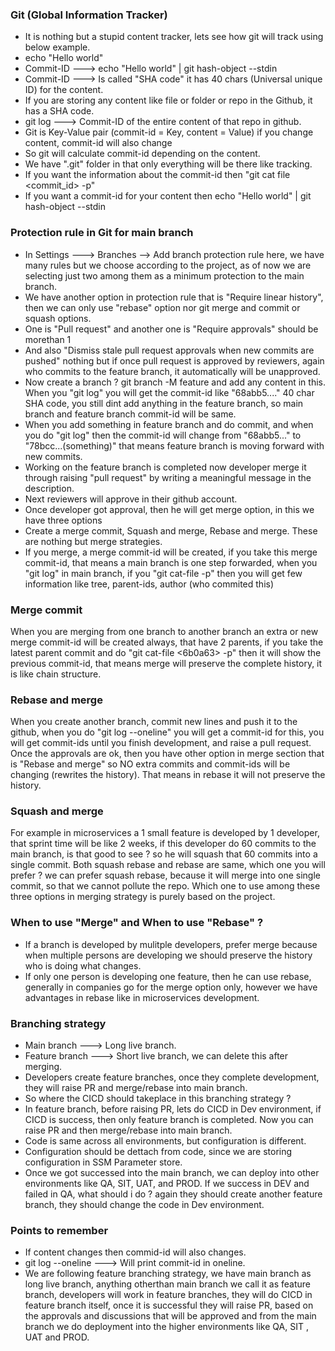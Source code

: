 ### Git (Global Information Tracker)
- It is nothing but a stupid content tracker, lets see how git will track using below example.
- echo "Hello world"
- Commit-ID ---> echo "Hello world" | git hash-object --stdin
- Commit-ID ---> Is called "SHA code" it has 40 chars (Universal unique ID) for the content.
- If you are storing any content like file or folder or repo in the Github, it has a SHA code.
- git log ---> Commit-ID of the entire content of that repo in github.
- Git is Key-Value pair (commit-id = Key, content = Value) if you change content, commit-id will also change
- So git will calculate commit-id depending on the content.
- We have ".git" folder in that only everything will be there like tracking.
- If you want the information about the commit-id then "git cat file <commit_id> -p"
- If you want a commit-id for your content then echo "Hello world" | git hash-object --stdin

### Protection rule in Git for main branch
- In Settings ---> Branches --> Add branch protection rule here, we have many rules but we choose according to
  the project, as of now we are selecting just two among them as a minimum protection to the main branch.
- We have another option in protection rule that is "Require linear history", then we can only use "rebase"
  option nor git merge and commit or squash options.
- One is "Pull request" and another one is "Require approvals" should be morethan 1
- And also "Dismiss stale pull request approvals when new commits are pushed" nothing but if once pull request
  is approved by reviewers, again who commits to the feature branch, it automatically will be unapproved.
- Now create a branch ? git branch -M feature and add any content in this. When you "git log" you will get the
  commit-id like "68abb5...." 40 char SHA code, you still dint add anything in the feature branch, so main
  branch and feature branch commit-id will be same.
- When you add something in feature branch and do commit, and when you do "git log" then the commit-id will
  change from "68abb5..." to "78bcc...(something)" that means feature branch is moving forward with new
  commits.
- Working on the feature branch is completed now developer merge it through raising "pull request" by writing
  a meaningful message in the description.
- Next reviewers will approve in their github account.
- Once developer got approval, then he will get merge option, in this we have three options
- Create a merge commit, Squash and merge, Rebase and merge. These are nothing but merge strategies.
- If you merge, a merge commit-id will be created, if you take this merge commit-id, that means a main branch
  is one step forwarded, when you "git log" in main branch, if you "git cat-file <cfaa64> -p" then you will
  get few information like tree, parent-ids, author (who commited this)

### Merge commit
When you are merging from one branch to another branch an extra or new merge commit-id will be created always, that have 2 parents, if you take the latest parent commit and do "git cat-file <6b0a63> -p" then it will show the previous commit-id, that means merge will preserve the complete history, it is like chain structure.

### Rebase and merge
When you create another branch, commit new lines and push it to the github, when you do "git log --oneline" you will get a commit-id for this, you will get commit-ids until you finish development, and raise a pull request. Once the approvals are ok, then you have other option in merge section that is "Rebase and merge" so NO extra commits and commit-ids will be changing (rewrites the history). That means in rebase it will not preserve the history.

### Squash and merge
For example in microservices a 1 small feature is developed by 1 developer, that sprint time will be like 2 weeks, if this developer do 60 commits to the main branch, is that good to see ? so he will squash that 60 commits into a single commit. Both squash rebase and rebase are same, which one you will prefer ? we can prefer squash rebase, because it will merge into one single commit, so that we cannot pollute the repo. Which one to use among these three options in merging strategy is purely based on the project.

### When to use "Merge" and When to use "Rebase" ?
- If a branch is developed by mulitple developers, prefer merge because when multiple persons are developing
  we should preserve the history who is doing what changes.
- If only one person is developing one feature, then he can use rebase, generally in companies go for the
  merge option only, however we have advantages in rebase like in microservices development.

### Branching strategy
- Main branch ---> Long live branch.
- Feature branch ---> Short live branch, we can delete this after merging.
- Developers create feature branches, once they complete development, they will raise PR and merge/rebase into
  main branch.
- So where the CICD should takeplace in this branching strategy ?
- In feature branch, before raising PR, lets do CICD in Dev environment, if CICD is success, then only feature
  branch is completed. Now you can raise PR and then merge/rebase into main branch.
- Code is same across all environments, but configuration is different.
- Configuration should be dettach from code, since we are storing configuration in SSM Parameter store.
- Once we got successed into the main branch, we can deploy into other environments like QA, SIT, UAT, and
  PROD. If we success in DEV and failed in QA, what should i do ? again they should create another feature
  branch, they should change the code in Dev environment.
  



### Points to remember
- If content changes then commid-id will also changes.
- git log --oneline ---> Will print commit-id in oneline.
- We are following feature branching strategy, we have main branch as long live branch, anything otherthan
  main branch we call it as feature branch, developers will work in feature branches, they will do CICD in
  feature branch itself, once it is successful they will raise PR, based on the approvals and discussions that
  will be approved and from the main branch we do deployment into the higher environments like QA, SIT , UAT
  and PROD.
